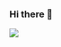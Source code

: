 ### Hi there 👋

<img src="https://img.shields.io/badge/Android-3DDC84?style=flat-square&logo=iOS&logoColor=white"/>


